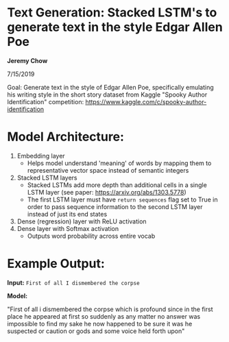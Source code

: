 # Text Generation: Stacked LSTM's to generate text in the style Edgar Allen Poe

**Jeremy Chow**

7/15/2019

Goal: Generate text in the style of Edgar Allen Poe, specifically emulating his writing style in the short story dataset from Kaggle "Spooky Author Identification" competition: https://www.kaggle.com/c/spooky-author-identification 

# Model Architecture:
1. Embedding layer
    - Helps model understand 'meaning' of words by mapping them to representative vector space instead of semantic integers
2. Stacked LSTM layers
    - Stacked LSTMs add more depth than additional cells in a single LSTM layer (see paper: https://arxiv.org/abs/1303.5778)
    - The first LSTM layer must have `return sequences` flag set to True in order to pass sequence information to the second LSTM layer instead of just its end states
3. Dense (regression) layer with ReLU activation
4. Dense layer with Softmax activation 
    - Outputs word probability across entire vocab

# Example Output:

**Input:** `First of all I dismembered the corpse`

**Model:**

"First of all i dismembered the corpse which is profound since in the first place he appeared at first so suddenly as any matter no answer was impossible to find my sake he now happened to be sure it was he suspected or caution or gods and some voice held forth upon"